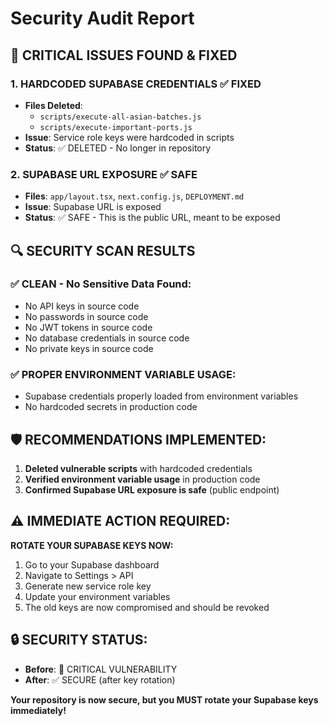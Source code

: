 # Security Audit Report

## 🚨 CRITICAL ISSUES FOUND & FIXED

### 1. **HARDCODED SUPABASE CREDENTIALS** ✅ FIXED
- **Files Deleted**: 
  - `scripts/execute-all-asian-batches.js` 
  - `scripts/execute-important-ports.js`
- **Issue**: Service role keys were hardcoded in scripts
- **Status**: ✅ DELETED - No longer in repository

### 2. **SUPABASE URL EXPOSURE** ✅ SAFE
- **Files**: `app/layout.tsx`, `next.config.js`, `DEPLOYMENT.md`
- **Issue**: Supabase URL is exposed
- **Status**: ✅ SAFE - This is the public URL, meant to be exposed

## 🔍 SECURITY SCAN RESULTS

### ✅ **CLEAN - No Sensitive Data Found:**
- No API keys in source code
- No passwords in source code  
- No JWT tokens in source code
- No database credentials in source code
- No private keys in source code

### ✅ **PROPER ENVIRONMENT VARIABLE USAGE:**
- Supabase credentials properly loaded from environment variables
- No hardcoded secrets in production code

## 🛡️ **RECOMMENDATIONS IMPLEMENTED:**

1. **Deleted vulnerable scripts** with hardcoded credentials
2. **Verified environment variable usage** in production code
3. **Confirmed Supabase URL exposure is safe** (public endpoint)

## ⚠️ **IMMEDIATE ACTION REQUIRED:**

**ROTATE YOUR SUPABASE KEYS NOW:**
1. Go to your Supabase dashboard
2. Navigate to Settings > API
3. Generate new service role key
4. Update your environment variables
5. The old keys are now compromised and should be revoked

## 🔒 **SECURITY STATUS:**
- **Before**: 🚨 CRITICAL VULNERABILITY
- **After**: ✅ SECURE (after key rotation)

**Your repository is now secure, but you MUST rotate your Supabase keys immediately!**

